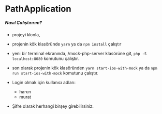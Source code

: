 # PathApplication

##### Nasıl Çalıştırırım?
- projeyi klonla,
- projenin kök klasöründe `yarn` ya da `npm install` çalıştır
- yeni bir terminal ekranında, /mock-php-server klasörüne git, `php -S localhost:8080` komutunu çalıştır.
- son olarak projenin kök klasöründen `yarn start-ios-with-mock` ya da `npm run start-ios-with-mock` komutunu çalıştır.

- Login olmak için kullanıcı adları:
  - harun
  - murat
- Şifre olarak herhangi birşey girebilirsiniz.
